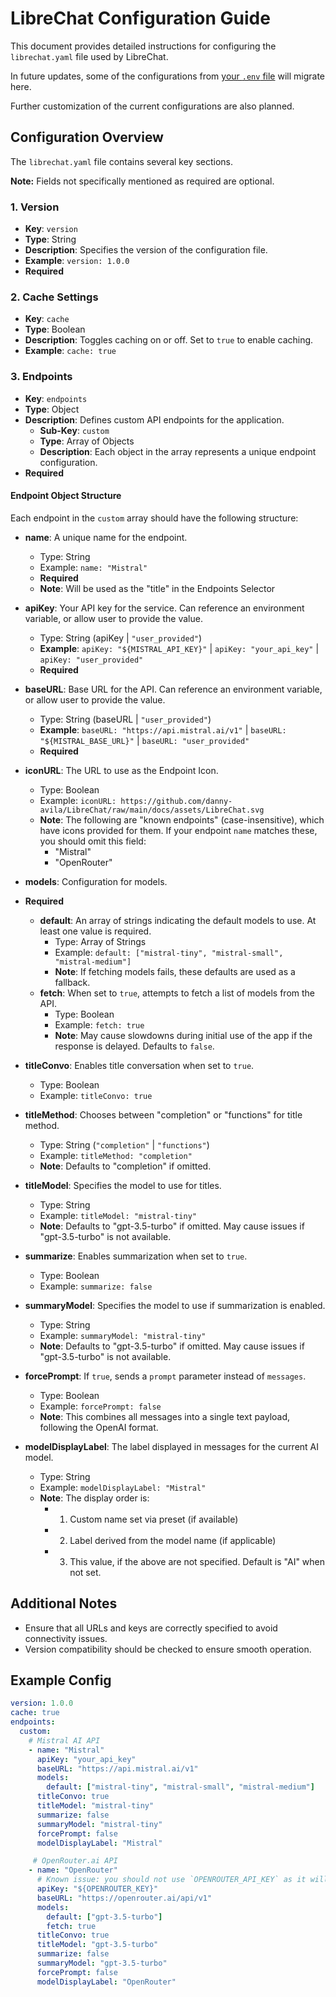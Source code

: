 # LibreChat Configuration Guide

This document provides detailed instructions for configuring the `librechat.yaml` file used by LibreChat.

In future updates, some of the configurations from [your `.env` file](./dotenv.md) will migrate here.

Further customization of the current configurations are also planned.

## Configuration Overview


The `librechat.yaml` file contains several key sections.

**Note:** Fields not specifically mentioned as required are optional.

### 1. Version
- **Key**: `version`
- **Type**: String
- **Description**: Specifies the version of the configuration file.
- **Example**: `version: 1.0.0`
- **Required**

### 2. Cache Settings
- **Key**: `cache`
- **Type**: Boolean
- **Description**: Toggles caching on or off. Set to `true` to enable caching.
- **Example**: `cache: true`

### 3. Endpoints
- **Key**: `endpoints`
- **Type**: Object
- **Description**: Defines custom API endpoints for the application.
  - **Sub-Key**: `custom`
  - **Type**: Array of Objects
  - **Description**: Each object in the array represents a unique endpoint configuration.
- **Required**

#### Endpoint Object Structure
Each endpoint in the `custom` array should have the following structure:

- **name**: A unique name for the endpoint.
  - Type: String
  - Example: `name: "Mistral"`
  - **Required**
  - **Note**: Will be used as the "title" in the Endpoints Selector

- **apiKey**: Your API key for the service. Can reference an environment variable, or allow user to provide the value.
  - Type: String (apiKey | `"user_provided"`)
  - **Example**: `apiKey: "${MISTRAL_API_KEY}"` | `apiKey: "your_api_key"` | `apiKey: "user_provided"`
  - **Required**

- **baseURL**: Base URL for the API. Can reference an environment variable, or allow user to provide the value.
  - Type: String (baseURL | `"user_provided"`)
  - **Example**: `baseURL: "https://api.mistral.ai/v1"` | `baseURL: "${MISTRAL_BASE_URL}"` | `baseURL: "user_provided"`
  - **Required**

- **iconURL**: The URL to use as the Endpoint Icon.
  - Type: Boolean
  - Example: `iconURL: https://github.com/danny-avila/LibreChat/raw/main/docs/assets/LibreChat.svg`
  - **Note**: The following are "known endpoints" (case-insensitive), which have icons provided for them. If your endpoint `name` matches these, you should omit this field:
    - "Mistral"
    - "OpenRouter"

- **models**: Configuration for models.
- **Required**
  - **default**: An array of strings indicating the default models to use. At least one value is required.
    - Type: Array of Strings
    - Example: `default: ["mistral-tiny", "mistral-small", "mistral-medium"]`
    - **Note**: If fetching models fails, these defaults are used as a fallback.
  - **fetch**: When set to `true`, attempts to fetch a list of models from the API.
    - Type: Boolean
    - Example: `fetch: true`
    - **Note**: May cause slowdowns during initial use of the app if the response is delayed. Defaults to `false`.

- **titleConvo**: Enables title conversation when set to `true`.
  - Type: Boolean
  - Example: `titleConvo: true`

- **titleMethod**: Chooses between "completion" or "functions" for title method.
  - Type: String (`"completion"` | `"functions"`)
  - Example: `titleMethod: "completion"`
  - **Note**: Defaults to "completion" if omitted.

- **titleModel**: Specifies the model to use for titles.
  - Type: String
  - Example: `titleModel: "mistral-tiny"`
  - **Note**: Defaults to "gpt-3.5-turbo" if omitted. May cause issues if "gpt-3.5-turbo" is not available.

- **summarize**: Enables summarization when set to `true`.
  - Type: Boolean
  - Example: `summarize: false`

- **summaryModel**: Specifies the model to use if summarization is enabled.
  - Type: String
  - Example: `summaryModel: "mistral-tiny"`
  - **Note**: Defaults to "gpt-3.5-turbo" if omitted. May cause issues if "gpt-3.5-turbo" is not available.

- **forcePrompt**: If `true`, sends a `prompt` parameter instead of `messages`.
  - Type: Boolean
  - Example: `forcePrompt: false`
  - **Note**: This combines all messages into a single text payload, following the OpenAI format.

- **modelDisplayLabel**: The label displayed in messages for the current AI model.
  - Type: String
  - Example: `modelDisplayLabel: "Mistral"`
  - **Note**: The display order is:
    - 1. Custom name set via preset (if available) 
    - 2. Label derived from the model name (if applicable)
    - 3. This value, if the above are not specified. Default is "AI" when not set.

## Additional Notes
- Ensure that all URLs and keys are correctly specified to avoid connectivity issues.
- Version compatibility should be checked to ensure smooth operation.

## Example Config

```yaml
version: 1.0.0
cache: true
endpoints:
  custom:
    # Mistral AI API
    - name: "Mistral"
      apiKey: "your_api_key"
      baseURL: "https://api.mistral.ai/v1"
      models: 
        default: ["mistral-tiny", "mistral-small", "mistral-medium"]
      titleConvo: true
      titleModel: "mistral-tiny" 
      summarize: false
      summaryModel: "mistral-tiny" 
      forcePrompt: false 
      modelDisplayLabel: "Mistral"

     # OpenRouter.ai API
    - name: "OpenRouter"
      # Known issue: you should not use `OPENROUTER_API_KEY` as it will then override the `openAI` endpoint to use OpenRouter as well.
      apiKey: "${OPENROUTER_KEY}"
      baseURL: "https://openrouter.ai/api/v1"
      models:
        default: ["gpt-3.5-turbo"]
        fetch: true
      titleConvo: true
      titleModel: "gpt-3.5-turbo"
      summarize: false
      summaryModel: "gpt-3.5-turbo"
      forcePrompt: false
      modelDisplayLabel: "OpenRouter"
```
